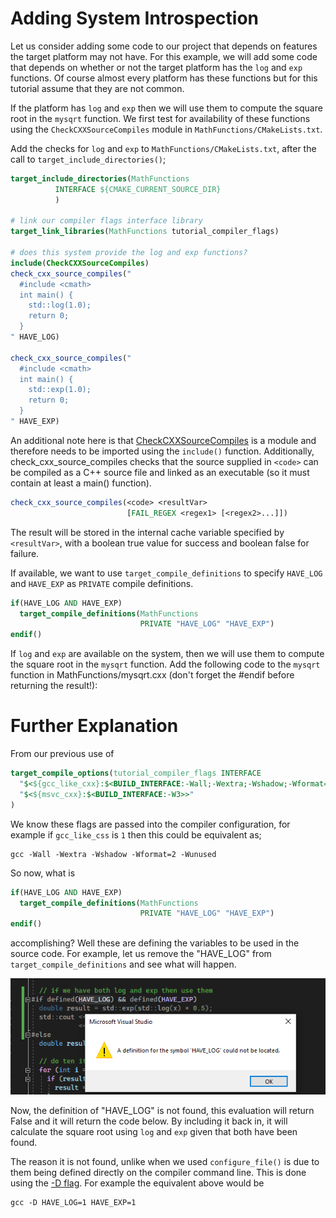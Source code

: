 # Adding System Introspection

Let us consider adding some code to our project that depends on features the target platform may not have. For this example, we will add some code that depends on whether or not the target platform has the `log` and `exp` functions. Of course almost every platform has these functions but for this tutorial assume that they are not common.

If the platform has `log` and `exp` then we will use them to compute the square root in the `mysqrt` function. We first test for availability of these functions using the `CheckCXXSourceCompiles` module in `MathFunctions/CMakeLists.txt`.

Add the checks for `log` and `exp` to `MathFunctions/CMakeLists.txt`, after the call to `target_include_directories()`;

```CMake
target_include_directories(MathFunctions
          INTERFACE ${CMAKE_CURRENT_SOURCE_DIR}
          )

# link our compiler flags interface library
target_link_libraries(MathFunctions tutorial_compiler_flags)

# does this system provide the log and exp functions?
include(CheckCXXSourceCompiles)
check_cxx_source_compiles("
  #include <cmath>
  int main() {
    std::log(1.0);
    return 0;
  }
" HAVE_LOG)

check_cxx_source_compiles("
  #include <cmath>
  int main() {
    std::exp(1.0);
    return 0;
  }
" HAVE_EXP)
```

An additional note here is that [CheckCXXSourceCompiles](https://cmake.org/cmake/help/latest/manual/cmake-modules.7.html) is a module and therefore needs to be imported using the `include()` function. Additionally, check_cxx_source_compiles checks that the source supplied in `<code>` can be compiled as a C++ source file and linked as an executable (so it must contain at least a main() function).

```CMake
check_cxx_source_compiles(<code> <resultVar>
                          [FAIL_REGEX <regex1> [<regex2>...]])
```

The result will be stored in the internal cache variable specified by `<resultVar>`, with a boolean true value for success and boolean false for failure.

If available, we want to use `target_compile_definitions` to specify `HAVE_LOG` and `HAVE_EXP` as `PRIVATE` compile definitions.

```CMake
if(HAVE_LOG AND HAVE_EXP)
  target_compile_definitions(MathFunctions
                             PRIVATE "HAVE_LOG" "HAVE_EXP")
endif()
```

If `log` and `exp` are available on the system, then we will use them to compute the square root in the `mysqrt` function. Add the following code to the `mysqrt` function in MathFunctions/mysqrt.cxx (don't forget the #endif before returning the result!):

# Further Explanation

From our previous use of

```CMake
target_compile_options(tutorial_compiler_flags INTERFACE
  "$<${gcc_like_cxx}:$<BUILD_INTERFACE:-Wall;-Wextra;-Wshadow;-Wformat=2;-Wunused>>"
  "$<${msvc_cxx}:$<BUILD_INTERFACE:-W3>>"
)
```

We know these flags are passed into the compiler configuration, for example if `gcc_like_css` is `1` then this could be equivalent as;

```
gcc -Wall -Wextra -Wshadow -Wformat=2 -Wunused
```

So now, what is

```CMake
if(HAVE_LOG AND HAVE_EXP)
  target_compile_definitions(MathFunctions
                             PRIVATE "HAVE_LOG" "HAVE_EXP")
endif()
```

accomplishing? Well these are defining the variables to be used in the source code.
For example, let us remove the "HAVE_LOG" from `target_compile_definitions` and see what will happen.

![](./images/23.PNG)

Now, the definition of "HAVE_LOG" is not found, this evaluation will return False and it will return the code below. By including it back in, it will calculate the square root using `log` and `exp` given that both have been found.

The reason it is not found, unlike when we used `configure_file()` is due to them being defined directly on the compiler command line. This is done using the [-D flag](https://www.rapidtables.com/code/linux/gcc/gcc-d.html). For example the equivalent above would be

```
gcc -D HAVE_LOG=1 HAVE_EXP=1
```

